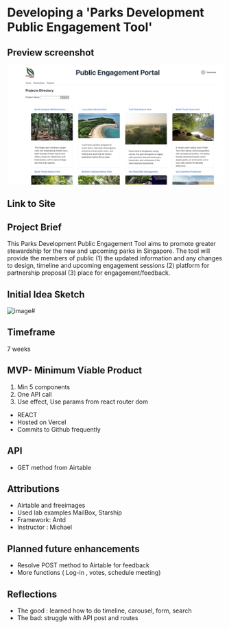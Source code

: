 # Developing a 'Parks Development Public Engagement Tool' 
## Preview screenshot
![image](https://github.com/wenyu2310/project-2-public-engagement-tool/blob/main/public/Project%202%20screenshot%20log.jpg)

## Link to Site

## Project Brief
This Parks Development Public Engagement Tool aims to promote greater stewardship for the new and upcoming parks in Singapore. The tool will provide the members of public  (1) the updated information and any changes to design, timeline and upcoming engagement sessions (2) platform for partnership proposal (3) place for engagement/feedback. 

## Initial Idea Sketch
![image](https://github.com/user-attachments/assets/d583f174-71ba-4e1c-a201-86bc341157d0)# 

## Timeframe
7 weeks

## MVP- Minimum Viable Product
1. Min 5 components
2. One API call
3. Use effect, Use params from react router dom
- REACT
- Hosted on Vercel
- Commits to Github frequently
  
## API 
- GET method from Airtable

## Attributions
- Airtable and freeimages
- Used lab examples MailBox, Starship
- Framework: Antd
- Instructor : Michael

## Planned future enhancements
- Resolve POST method to Airtable for feedback
- More functions ( Log-in , votes, schedule meeting)

## Reflections
- The good : learned how to do timeline, carousel, form, search
- The bad: struggle with API post and routes
